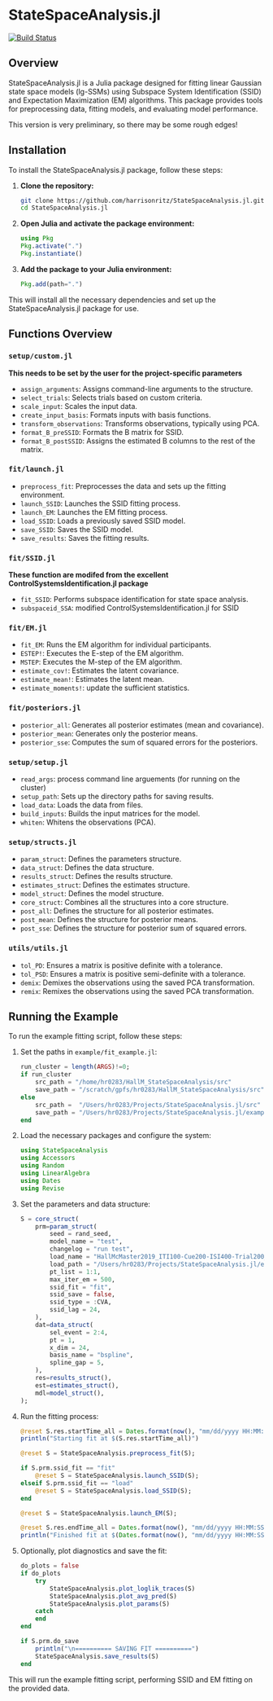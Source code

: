 # StateSpaceAnalysis.jl

[![Build Status](https://github.com/harrisonritz/StateSpaceAnalysis.jl/actions/workflows/CI.yml/badge.svg?branch=main)](https://github.com/harrisonritz/StateSpaceAnalysis.jl/actions/workflows/CI.yml?query=branch%3Amain)


## Overview

StateSpaceAnalysis.jl is a Julia package designed for fitting linear Gaussian state space models (lg-SSMs) using Subspace System Identification (SSID) and Expectation Maximization (EM) algorithms. This package provides tools for preprocessing data, fitting models, and evaluating model performance.

This version is very preliminary, so there may be some rough edges!

## Installation

To install the StateSpaceAnalysis.jl package, follow these steps:

1. **Clone the repository:**
    ```sh
    git clone https://github.com/harrisonritz/StateSpaceAnalysis.jl.git
    cd StateSpaceAnalysis.jl
    ```

2. **Open Julia and activate the package environment:**
    ```julia
    using Pkg
    Pkg.activate(".")
    Pkg.instantiate()
    ```

3. **Add the package to your Julia environment:**
    ```julia
    Pkg.add(path=".")
    ```

This will install all the necessary dependencies and set up the StateSpaceAnalysis.jl package for use.



## Functions Overview

### `setup/custom.jl`
**This needs to be set by the user for the project-specific parameters**
- `assign_arguments`: Assigns command-line arguments to the structure.
- `select_trials`: Selects trials based on custom criteria.
- `scale_input`: Scales the input data.
- `create_input_basis`: Formats inputs with basis functions.
- `transform_observations`: Transforms observations, typically using PCA.
- `format_B_preSSID`: Formats the B matrix for SSID.
- `format_B_postSSID`: Assigns the estimated B columns to the rest of the matrix.

### `fit/launch.jl`
- `preprocess_fit`: Preprocesses the data and sets up the fitting environment.
- `launch_SSID`: Launches the SSID fitting process.
- `launch_EM`: Launches the EM fitting process.
- `load_SSID`: Loads a previously saved SSID model.
- `save_SSID`: Saves the SSID model.
- `save_results`: Saves the fitting results.

### `fit/SSID.jl`
**These function are modifed from the excellent ControlSystemsIdentification.jl package**
- `fit_SSID`: Performs subspace identification for state space analysis.
- `subspaceid_SSA`: modified ControlSystemsIdentification.jl for SSID

### `fit/EM.jl`
- `fit_EM`: Runs the EM algorithm for individual participants.
- `ESTEP!`: Executes the E-step of the EM algorithm.
- `MSTEP`: Executes the M-step of the EM algorithm.
- `estimate_cov!`: Estimates the latent covariance.
- `estimate_mean!`: Estimates the latent mean.
- `estimate_moments!`: update the sufficient statistics.


### `fit/posteriors.jl`
- `posterior_all`: Generates all posterior estimates (mean and covariance).
- `posterior_mean`: Generates only the posterior means.
- `posterior_sse`: Computes the sum of squared errors for the posteriors.


### `setup/setup.jl`
- `read_args`: process command line arguements (for running on the cluster)
- `setup_path`: Sets up the directory paths for saving results.
- `load_data`: Loads the data from files.
- `build_inputs`: Builds the input matrices for the model.
- `whiten`: Whitens the observations (PCA).

### `setup/structs.jl`
- `param_struct`: Defines the parameters structure.
- `data_struct`: Defines the data structure.
- `results_struct`: Defines the results structure.
- `estimates_struct`: Defines the estimates structure.
- `model_struct`: Defines the model structure.
- `core_struct`: Combines all the structures into a core structure.
- `post_all`: Defines the structure for all posterior estimates.
- `post_mean`: Defines the structure for posterior means.
- `post_sse`: Defines the structure for posterior sum of squared errors.

### `utils/utils.jl`
- `tol_PD`: Ensures a matrix is positive definite with a tolerance.
- `tol_PSD`: Ensures a matrix is positive semi-definite with a tolerance.
- `demix`: Demixes the observations using the saved PCA transformation.
- `remix`: Remixes the observations using the saved PCA transformation.








## Running the Example
To run the example fitting script, follow these steps:

1. Set the paths in `example/fit_example.jl`:
    ```julia
    run_cluster = length(ARGS)!=0;
    if run_cluster
        src_path = "/home/hr0283/HallM_StateSpaceAnalysis/src"
        save_path = "/scratch/gpfs/hr0283/HallM_StateSpaceAnalysis/src";
    else 
        src_path =  "/Users/hr0283/Projects/StateSpaceAnalysis.jl/src"
        save_path = "/Users/hr0283/Projects/StateSpaceAnalysis.jl/example";
    end
    ```

2. Load the necessary packages and configure the system:
    ```julia
    using StateSpaceAnalysis
    using Accessors
    using Random
    using LinearAlgebra
    using Dates
    using Revise
    ```

3. Set the parameters and data structure:
    ```julia
    S = core_struct(
        prm=param_struct(
            seed = rand_seed,
            model_name = "test",
            changelog = "run test",
            load_name = "HallMcMaster2019_ITI100-Cue200-ISI400-Trial200_srate@125_filt@0-30",
            load_path = "/Users/hr0283/Projects/StateSpaceAnalysis.jl/example/example-data",
            pt_list = 1:1,
            max_iter_em = 500,
            ssid_fit = "fit",
            ssid_save = false,
            ssid_type = :CVA,
            ssid_lag = 24,
        ),
        dat=data_struct(
            sel_event = 2:4,
            pt = 1,
            x_dim = 24,
            basis_name = "bspline",
            spline_gap = 5,
        ),
        res=results_struct(),
        est=estimates_struct(),
        mdl=model_struct(),
    );
    ```

4. Run the fitting process:
    ```julia
    @reset S.res.startTime_all = Dates.format(now(), "mm/dd/yyyy HH:MM:SS");
    println("Starting fit at $(S.res.startTime_all)")

    @reset S = StateSpaceAnalysis.preprocess_fit(S);

    if S.prm.ssid_fit == "fit"
        @reset S = StateSpaceAnalysis.launch_SSID(S);
    elseif S.prm.ssid_fit == "load"
        @reset S = StateSpaceAnalysis.load_SSID(S);
    end

    @reset S = StateSpaceAnalysis.launch_EM(S);

    @reset S.res.endTime_all = Dates.format(now(), "mm/dd/yyyy HH:MM:SS");
    println("Finished fit at $(Dates.format(now(), "mm/dd/yyyy HH:MM:SS"))")
    ```

5. Optionally, plot diagnostics and save the fit:
    ```julia
    do_plots = false
    if do_plots
        try
            StateSpaceAnalysis.plot_loglik_traces(S)
            StateSpaceAnalysis.plot_avg_pred(S)
            StateSpaceAnalysis.plot_params(S)
        catch
        end
    end

    if S.prm.do_save
        println("\n========== SAVING FIT ==========")
        StateSpaceAnalysis.save_results(S)
    end
    ```

This will run the example fitting script, performing SSID and EM fitting on the provided data.


